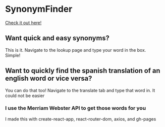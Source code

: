 # SynonymFinder
[Check it out here!](https://dcoco1890.github.io/SynonymFinder/)

## Want quick and easy synonyms?
This is it. Navigate to the lookup page and type your word in the box. Simple!

## Want to quickly find the spanish translation of an english word or vice versa?
You can do that too! Navigate to the translate tab and type that word in. It could not be easier

### I use the Merriam Webster API to get those words for you
I made this with create-react-app, react-router-dom, axios, and gh-pages
